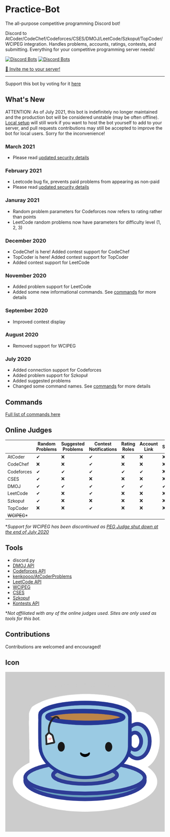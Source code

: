 # Practice-Bot
The all-purpose competitive programming Discord bot!

Discord to AtCoder/CodeChef/Codeforces/CSES/DMOJ/LeetCode/Szkopuł/TopCoder/WCIPEG integration. Handles problems, accounts, ratings, contests, and submitting. Everything for your competitive programming server needs!

[![Discord Bots](https://top.gg/api/widget/status/691416325557452861.svg)](https://top.gg/bot/691416325557452861)
[![Discord Bots](https://top.gg/api/widget/servers/691416325557452861.svg)](https://top.gg/bot/691416325557452861)

[🍵 Invite me to your server!](https://discord.com/api/oauth2/authorize?client_id=691416325557452861&permissions=402779152&scope=bot)

---

Support this bot by voting for it [here](https://top.gg/bot/691416325557452861/vote)

## What's New 

ATTENTION: As of July 2021, this bot is indefinitely no longer maintained and the production bot will be considered unstable (may be often offline). [Local setup](https://github.com/kevinjycui/Practice-Bot/wiki/Local-Setup) will still work if you want to host the bot yourself to add to your server, and pull requests contributions may still be accepted to improve the bot for local users. Sorry for the inconvenience!

### March 2021
 * Please read [updated security details](https://github.com/kevinjycui/Practice-Bot/blob/master/VERIFICATION.md)

### February 2021
 * Leetcode bug fix, prevents paid problems from appearing as non-paid
 * Please read [updated security details](https://github.com/kevinjycui/Practice-Bot/blob/master/VERIFICATION.md)

### Januray 2021
 * Random problem parameters for Codeforces now refers to rating rather than points
 * LeetCode random problems now have parameters for difficulty level (1, 2, 3)

### December 2020
 * CodeChef is here! Added contest support for CodeChef
 * TopCoder is here! Added contest support for TopCoder
 * Added contest support for LeetCode

### November 2020
 * Added problem support for LeetCode
 * Added some new informational commands. See [commands](https://github.com/kevinjycui/Practice-Bot/wiki/Commands) for more details

### September 2020
 * Improved contest display

### August 2020
 * Removed support for WCIPEG

### July 2020
 * Added connection support for Codeforces
 * Added problem support for Szkopuł
 * Added suggested problems
 * Changed some command names. See [commands](https://github.com/kevinjycui/Practice-Bot/wiki/Commands) for more details

## Commands
[Full list of commands here](https://github.com/kevinjycui/Practice-Bot/wiki/Commands)

## Online Judges
| | Random Problems | Suggested Problems | Contest Notifications | Rating Roles | Account Link | Submission |
|---|---|---|---|---|---|---|
| AtCoder | ✔ | ❌ | ✔ | ❌ | ❌ | ❌ |
| CodeChef | ❌ | ❌ | ✔ | ❌ | ❌ | ❌ |
| Codeforces | ✔ | ✔ | ✔ | ✔ | ✔ | ❌ |
| CSES | ✔ | ❌ | ❌ | ❌ | ❌ | ❌ |
| DMOJ | ✔ | ✔ | ✔ | ✔ | ✔ | ✔ |
| LeetCode | ✔ | ❌ | ✔ | ❌ | ❌ | ❌ |
| Szkopuł | ✔ | ❌ | ❌ | ❌ | ❌ | ❌ |
| TopCoder | ❌ | ❌ | ✔ | ❌ | ❌ | ❌ |
| ~~WCIPEG~~* |  |  |  |  |  |  |

**Support for WCIPEG has been discontinued as [PEG Judge shut down at the end of July 2020](https://wcipeg.com/announcement/9383)*

## Tools
 - discord.py
 - [DMOJ API](https://dmoj.ca/api/)
 - [Codeforces API](https://codeforces.com/apiHelp)
 - [kenkoooo/AtCoderProblems](https://github.com/kenkoooo/AtCoderProb✔ems)
 - [LeetCode API](https://leetcode.com/api/problems/algorithms/)
 - [WCIPEG](https://wcipeg.com/main)
 - [CSES](https://cses.fi/)
 - [Szkopuł](https://szkopul.edu.pl/)
 - [Kontests API](https://kontests.net/api)

 **Not affiliated with any of the online judges used. Sites are only used as tools for this bot.*

## Contributions
Contributions are welcomed and encouraged!

## Icon
![](icon.png)
